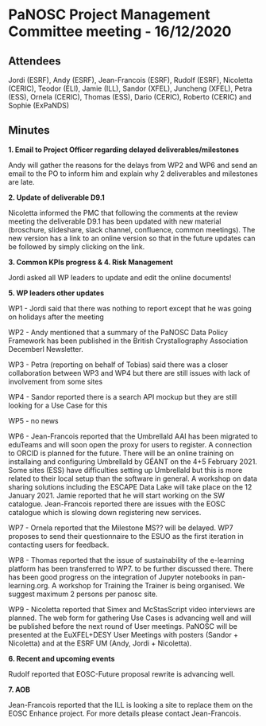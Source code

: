 PaNOSC Project Management Committee meeting - 16/12/2020
========================================================


Attendees
-------
Jordi (ESRF), Andy (ESRF), Jean-Francois (ESRF), Rudolf (ESRF), Nicoletta (CERIC),  Teodor (ELI), Jamie (ILL), Sandor (XFEL), Juncheng (XFEL), Petra (ESS), Ornela (CERIC), Thomas (ESS), Dario (CERIC), Roberto (CERIC) and Sophie (ExPaNDS)


Minutes
-------	

**1. Email to Project Officer regarding delayed deliverables/milestones**

Andy will gather the reasons for the delays from WP2 and WP6 and send an email to the PO to inform him and explain why 2 deliverables and milestones are late.

**2. Update of deliverable D9.1**

Nicoletta informed the PMC that following the comments at the review meeting the deliverable D9.1 has been updated with new material (broschure, slideshare, slack channel, confluence, common meetings). 
The new version has a link to an online version so that in the future updates can be followed by simply clicking on the link.

**3. Common KPIs progress & 4. Risk Management**

Jordi asked all WP leaders to update and edit the online documents!

**5. WP leaders other updates**

WP1 - Jordi said that there was nothing to report except that he was going on holidays after the meeting

WP2 - Andy mentioned that a summary of the PaNOSC Data Policy Framework has been published in the British Crystallography Association Decemberl Newsletter.

WP3 - Petra (reporting on behalf of Tobias) said there was a closer collaboration between WP3 and WP4 but there are still issues with lack of involvement from some sites

WP4 - Sandor reported there is a search API mockup but they are still looking for a Use Case for this

WP5 - no news

WP6 - Jean-Francois reported that the UmbrellaId AAI has been migrated to eduTeams and will soon open the proxy for users to register. 
A connection to ORCID is planned for the future. There will be an online training on installaing and configuring UmbrellaId by GÉANT on the 4+5 February 2021. 
Some sites (ESS) have difficulties setting up UmbrellaId but this is more related to their local setup than the software in general.
A workshop on data sharing solutions including the ESCAPE Data Lake will take place on the 12 January 2021. 
Jamie reported that he will start working on the SW catalogue. Jean-Francois reported there are issues with the EOSC catalogue which is slowing down registering new services.

WP7 - Ornela reported that the Milestone MS?? will be delayed. WP7 proposes to send their questionnaire to the ESUO as the first iteration in contacting users for feedback.

WP8 - Thomas reported that the issue of sustainability of the e-learning platform has been transferred to WP7. to be further discussed there. 
There has been good progress on the integration of Jupyter notebooks in pan-learning.org. A workshop for Training the Trainer is being organised. We suggest maximum 2 persons per panosc site.

WP9 - Nicoletta reported that Simex and McStasScript video interviews are planned. 
The web form for gathering Use Cases is advancing well and will be published before the next round of User meetings.
PaNOSC will be presented at the EuXFEL+DESY User Meetings with posters (Sandor + Nicoletta) and at the ESRF UM (Andy, Jordi + Nicoletta).

**6. Recent and upcoming events**

Rudolf reported that EOSC-Future proposal rewrite is advancing well.

**7. AOB**

Jean-Francois reported that the ILL is looking a site to replace them on the EOSC Enhance project. For more details please contact Jean-Francois.
